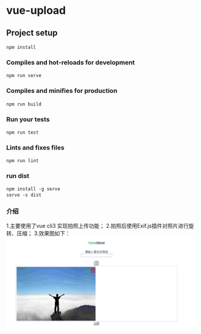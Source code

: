 # vue-upload

## Project setup
```
npm install
```

### Compiles and hot-reloads for development
```
npm run serve
```

### Compiles and minifies for production
```
npm run build
```

### Run your tests
```
npm run test
```

### Lints and fixes files
```
npm run lint
```
### run dist
```
npm install -g serve
serve -s dist

```
### 介绍

1.主要使用了vue cli3 实现拍照上传功能；
2.拍照后使用Exif.js插件对照片进行旋转、压缩；
3.效果图如下：
![01](./src/assets/01.png)

